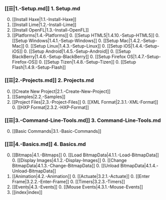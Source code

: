 
### [[☰|1.-Setup.md]] 1. Setup.md
0. [[Install Haxe|1.1.-Install-Haxe]]
0. [[Install Lime|1.2.-Install-Lime]]
0. [[Install OpenFL|1.3.-Install-OpenFL]]
0. [[Platforms|1.4.-Platforms]]
    0. [[Setup HTML5|1.4.10.-Setup-HTML5]]
    0. [[Setup Windows|1.4.1.-Setup-Windows]]
    0. [[Setup Mac|1.4.2.-Setup-Mac]]
    0. [[Setup Linux|1.4.3.-Setup-Linux]]
    0. [[Setup iOS|1.4.4.-Setup-iOS]]
    0. [[Setup Android|1.4.5.-Setup-Android]]
    0. [[Setup BlackBerry|1.4.6.-Setup-BlackBerry]]
    0. [[Setup Firefox OS|1.4.7.-Setup-Firefox-OS]]
    0. [[Setup Tizen|1.4.8.-Setup-Tizen]]
    0. [[Setup Flash|1.4.9.-Setup-Flash]]

### [[☰|2.-Projects.md]] 2. Projects.md
0. [[Create New Project|2.1.-Create-New-Project]]
0. [[Samples|2.2.-Samples]]
0. [[Project Files|2.3.-Project-Files]]
    0. [[XML Format|2.3.1.-XML-Format]]
    0. [[HXP Format|2.3.2.-HXP-Format]]

### [[☰|3.-Command-Line-Tools.md]] 3. Command-Line-Tools.md
0. [[Basic Commands|3.1.-Basic-Commands]]

### [[☰|4.-Basics.md]] 4. Basics.md
0. [[Bitmaps|4.1.-Bitmaps]]
    0. [[Load BitmapData|4.1.1.-Load-BitmapData]]
    0. [[Display Images|4.1.2.-Display-Images]]
    0. [[Change BitmapData|4.1.3.-Change-BitmapData]]
    0. [[Unload BitmapData|4.1.4.-Unload-BitmapData]]
0. [[Animation|4.2.-Animation]]
    0. [[Actuate|3.2.1.-Actuate]]
    0. [[Enter Frame|3.2.2.-Enter-Frame]]
    0. [[Timers|3.2.3.-Timers]]
0. [[Events|4.3.-Events]]
    0. [[Mouse Events|4.3.1.-Mouse-Events]]
0. [[index|index]]
